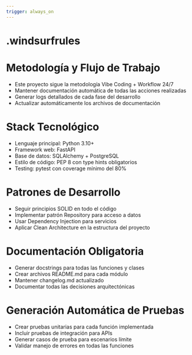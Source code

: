 ```yaml
---
trigger: always_on
---
```

# .windsurfrules

# Metodología y Flujo de Trabajo

- Este proyecto sigue la metodología Vibe Coding + Workflow 24/7
- Mantener documentación automática de todas las acciones realizadas
- Generar logs detallados de cada fase del desarrollo
- Actualizar automáticamente los archivos de documentación

# Stack Tecnológico

- Lenguaje principal: Python 3.10+
- Framework web: FastAPI
- Base de datos: SQLAlchemy + PostgreSQL
- Estilo de código: PEP 8 con type hints obligatorios
- Testing: pytest con coverage mínimo del 80%

# Patrones de Desarrollo

- Seguir principios SOLID en todo el código
- Implementar patrón Repository para acceso a datos
- Usar Dependency Injection para servicios
- Aplicar Clean Architecture en la estructura del proyecto

# Documentación Obligatoria

- Generar docstrings para todas las funciones y clases
- Crear archivos README.md para cada módulo
- Mantener changelog.md actualizado
- Documentar todas las decisiones arquitectónicas

# Generación Automática de Pruebas

- Crear pruebas unitarias para cada función implementada
- Incluir pruebas de integración para APIs
- Generar casos de prueba para escenarios límite
- Validar manejo de errores en todas las funciones
